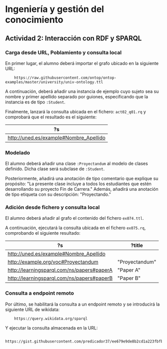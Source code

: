 # Ingeniería y gestión del conocimiento

## Actividad 2: Interacción con RDF y SPARQL

### Carga desde URL, Poblamiento y consulta local

En primer lugar, el alumno deberá importar el grafo ubicado en la siguiente URL:

        https://raw.githubusercontent.com/ontop/ontop-examples/master/university/univ-ontology.ttl

A continuación, deberá añadir una instancia de ejemplo cuyo sujeto sea su nombre y primer apellido separado por guiones, especificando que la instancia es de tipo `:Student`.

Finalmente, lanzará la consulta ubicada en el fichero: `act02_q01.rq` y comprobará que el resultado es el siguiente:

|?s|
|--|
|http://uned.es/example#Nombre_Apellido|

### Modelado

El alumno deberá añadir una clase `:Proyectandum` al modelo de clases definido. Dicha clase será subclase de `:Student`.

Posteriormente, añadirá una anotación de tipo comentario que explique su propósito: "La presente clase incluye a todos los estudiantes que estén desarrollando su proyecto Fin de Carrera." Además, añadirá una anotación de tipo etiqueta con su descripción: "Proyectando."

### Adición desde fichero y consulta local

El alumno deberá añadir al grafo el contenido del fichero `ex074.ttl`.

A continuación, ejecutará la consulta ubicada en el fichero `ex075.rq`, comprobando el siguiente resultado:

|?s|?title|
|--|------|
|http://uned.es/example#Nombre_Apellido|
|http://example.org/voc#Proyectandum|"Proyectandum"|
|http://learningsparql.com/ns/papers#paperA|"Paper A"|
|http://learningsparql.com/ns/papers#paperB|"Paper B"|

### Consulta a endpoint remoto

Por último, se habilitará la consulta a un endpoint remoto y se introducirá la siguiente URL de wikidata:

        https://query.wikidata.org/sparql

Y ejecutar la consulta almacenada en la URL:

        https://gist.githubusercontent.com/predicador37/ee679e9de8b2cd1a223fbfbc80696442/raw/88c4bc9089f15ae9105553cb432b9e06fb923439/act02_q03.rq
